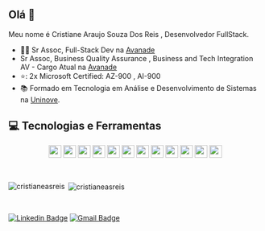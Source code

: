 ## Olá 👋

Meu nome é Cristiane Araujo Souza Dos Reis , Desenvolvedor FullStack.

- :office_worker: Sr Assoc, Full-Stack Dev na [Avanade](https://www.avanade.com/pt-br)
- Sr Assoc, Business Quality Assurance , Business and Tech Integration AV - Cargo Atual na [Avanade](https://www.avanade.com/pt-br)
- ⭐: 2x Microsoft Certified: AZ-900 , AI-900
- :books: Formado em Tecnologia em  Análise e Desenvolvimento de Sistemas na [Uninove](https://www.uninove.br/).

## 💻 Tecnologias e Ferramentas
<p align="center">
<img src="https://img.shields.io/badge/angular%20-%23DD0031.svg?&style=for-the-badge&logo=angular&logoColor=white" height="25"/>
<img src="https://img.shields.io/badge/typescript%20-%23007ACC.svg?&style=for-the-badge&logo=typescript&logoColor=white" height="25"/>
<img src="https://img.shields.io/badge/node.js%20-%2343853D.svg?&style=for-the-badge&logo=node.js&logoColor=white" height="25"/>
<img src="https://img.shields.io/badge/-npm-CB3837?style=flat-square&logo=npm" height="25"/>
<img src="https://img.shields.io/badge/express.js%20-%23404d59.svg?&style=for-the-badge" height="25"/>
<img src="https://img.shields.io/badge/javascript-%23F7DF1E.svg?&style=for-the-badge&logo=javascript&logoColor=black" height="25"/>
<img src="https://img.shields.io/badge/bootstrap%20-%23563D7C.svg?&style=for-the-badge&logo=bootstrap&logoColor=white" height="25"/>
<img src="https://img.shields.io/badge/-GitHub-181717?style=flat-square&logo=github" height="25"/>
<img src="https://img.shields.io/badge/visual studio code-007ACC?logo=visualstudiocode&logoColor=white&style=for-the-badge" height="25"/>
<img src="https://img.shields.io/badge/visual studio-5C2D91?logo=visualstudio&logoColor=white&style=for-the-badge" height="25"/>
<img src="https://img.shields.io/badge/mysql-%2300f.svg?style=for-the-badge&logo=mysql&logoColor=white" height="25"/>
<img src="https://img.shields.io/badge/c%23-%23239120.svg?style=for-the-badge&logo=c-sharp&logoColor=white" height="25"/>
</p>
<br>
<p><img align="left" src="https://github-readme-stats.vercel.app/api/top-langs?username=cristianeasreis&show_icons=true&locale=en&layout=compact" alt="cristianeasreis" /></p>
<p>&nbsp;<img align="center" src="https://github-readme-stats.vercel.app/api?username=cristianeasreis&show_icons=true&locale=en" alt="cristianeasreis" /></p>
<br>

    


 [![Linkedin Badge](https://img.shields.io/badge/-Cristiane_Araujo-blue?style=flat-square&logo=Linkedin&logoColor=white&link=https://www.linkedin.com/in/cristiane-araujo-souza-dos-reis-4a6b131a3/)](https://www.linkedin.com/in/cristiane-araujo-souza-dos-reis-4a6b131a3/) 
[![Gmail Badge](https://img.shields.io/badge/-cristianeara628@gmail.com-c14438?style=flat-square&logo=email&logoColor=white&link=mailto:cristianeara628@gmail.com)](mailto:cristianeara628@gmail.com)







